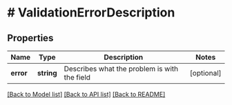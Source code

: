 # # ValidationErrorDescription

## Properties

Name | Type | Description | Notes
------------ | ------------- | ------------- | -------------
**error** | **string** | Describes what the problem is with the field | [optional] 

[[Back to Model list]](../../README.md#documentation-for-models) [[Back to API list]](../../README.md#documentation-for-api-endpoints) [[Back to README]](../../README.md)


